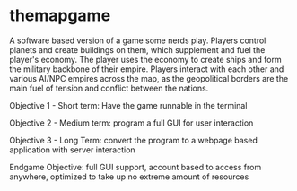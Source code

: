 # themapgame
A software based version of a game some nerds play. Players control planets and create buildings on them, which supplement and fuel the player's economy. The player uses the economy to create ships and form the military backbone of their empire. Players interact with each other and various AI/NPC empires across the map, as the geopolitical borders are the main fuel of tension and conflict between the nations.

Objective 1 - Short term: Have the game runnable in the terminal

Objective 2 - Medium term: program a full GUI for user interaction

Objective 3 - Long Term: convert the program to a webpage based application with server interaction

Endgame Objective: full GUI support, account based to access from anywhere, optimized to take up no extreme amount of resources
